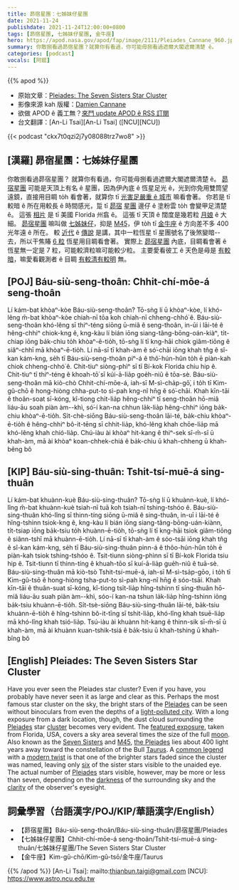 ```yaml
---
title: 昴宿星團：七姊妹仔星團
date: 2021-11-24
publishdate: 2021-11-24T12:00:00+0800
tags: [昴宿星團, 七姊妹仔星團, 金牛座]
hero: https://apod.nasa.gov/apod/fap/image/2111/Pleiades_Cannane_960.jpg
summary: 你敢捌看過昴宿星團？就算你有看過，你可能毋捌看過遮爾大閣遮爾清楚 ê。
categories: [podcast]
vocals: [阿錕]
---
```


{{% apod %}}

- 原始文章：[Pleiades: The Seven Sisters Star Cluster](https://apod.nasa.gov/apod/ap211124.html)
- 影像來源 kah 版權：[Damien Cannane](https://www.astrobin.com/users/Damien.Cannane/)
- 欲做 APOD ê 義工無？[來鬥 update APOD ê RSS 訂閱](https://asterisk.apod.com/viewtopic.php?f=28&t=42049)
- 台文翻譯：[An-Li Tsai][An-Li Tsai] ([NCU][NCU])

{{< podcast "ckx7t0qzi2j7y08088trz7wo8" >}}

## [漢羅] 昴宿星團：七姊妹仔星團
你敢捌看過昴宿星團？
就算你有看過，你可能毋捌看過遮爾大閣遮爾清楚 ê。
[昴宿星團][Pleiades 1] 可能是天頂上有名 ê 星團，因為伊內底 ê 恆星足光 ê，光到你免用雙筒望遠鏡，直接用目睭 to̍h 看會著，就算你 tī [光害足嚴重 ê 城市][light-polluted city] 嘛看會著。
你若是 tī 較暗 ê 所在用較長 ê 時間感光，踅 tī [昴宿][Pleiades 2] [星團][cluster] 邊仔 ê 塗粉雲 to̍h 會變甲足清楚 ê。
這張 [相片][featured exposure] 是 tī 美國 Florida 州翕 ê。
這張 tī 天頂 ê 闊度是幾若粒 [月娘][moon] ê 大細。
[昴宿星團][the Pleiades] 嘛叫做 [七姊妹仔][Seven Sisters]，抑是 [M45][M45]，伊 to̍h tī [金牛座][Taurus] ê 方向差不多 400 光年遠 ê 所在。
較 [近代][modern twist] ê [傳說][common legend] 是講，其中一粒恆星 tī 星團號名了後煞變暗--去，所以干焦賰 [6 粒][six] 恆星用目睭看會著。
實際上 [昴宿星團][Pleiades 3] 內底，目睭看會著 ê 恆星無一定是 7 粒，可能較濟粒嘛可能較少粒。
主要愛看彼工 ê 天色是毋是 [有較暗][darkness]，嘛愛看觀測者 ê 目睭 [有較清有較明][clarity] 無。


## [POJ] Báu-siù-seng-thoân: Chhit-chí-mōe-á seng-thoân
Lí kám-bat khòaⁿ-kòe Báu-siù-seng-thoân?
Tō-sǹg lí ū khòaⁿ-kòe, lí khó-lêng m̄-bat khòaⁿ-kòe chiah-nī tōa koh chiah-nī chheng-chhó͘ ê.
Báu-siù-seng-thoân khó-lêng sī thiⁿ-téng siōng ū-miâ ê seng-thoân, in-ūi i lāi-té ê hêng-chhiⁿ chiok-kng ê, kng-kàu lí bián iōng siang-tâng-bōng-oán-kiàⁿ, ti̍t-chiap iōng ba̍k-chiu to̍h khòaⁿ-ē-tio̍h, tō-sǹg lí tī kng-hāi chiok giâm-tiōng ê siâⁿ-chhī mā khòaⁿ-ē-tio̍h.
Lí nā-sī tī khah-àm ê só͘-chāi iōng khah tn̂g ê sî-kan kám-kng, se̍h tī Báu-siù-seng-thoân piⁿ-á ê thô͘-hún-hûn to̍h ē piàn-kah chiok chheng-chhó͘ ê.
Chit-tiuⁿ siòng-phìⁿ sī tī Bí-kok Florida chiu hip ê.
Chit-tiuⁿ tī thiⁿ-téng ê khoah-tō͘ sī kúi-ā-lia̍p goe̍h-niû ê tōa-sè.
Báu-siù-seng-thoân mā kiò-chò Chhit-chí-mōe-á, iah-sī M-sì-cha̍p-gō͘, i to̍h tī Kim-gû-chō ê hong-hiòng chha-put-to sì-pah kng-nî hn̄g ê só͘-chāi.
Khah kīn-tāi ê thoân-soat sī-kóng, kî-tiong chi̍t-lia̍p hêng-chhiⁿ tī seng-thoân hō-miâ liáu-āu soah piàn àm--khì, só͘-í kan-na chhun la̍k-lia̍p hêng-chhiⁿ iōng ba̍k-chiu khòaⁿ-ē-tio̍h.
Si̍t-chè-siōng Báu-siù-seng-thoân lāi-té, ba̍k-chiu khòaⁿ-ē-tio̍h ê hêng-chhiⁿ bô-it-tēng sī chhit-lia̍p, khó-lêng khah chōe-lia̍p mā khó-lêng khah chió-lia̍p.
Chú-iàu ài khòaⁿ hit-kang ê thiⁿ-sek sī-m̄-sī ū khah-àm, mā ài khòaⁿ koan-chhek-chiá ê ba̍k-chiu ū khah-chheng ū khah-bêng bô

## [KIP] Báu-siù-sing-thuân: Tshit-tsí-muē-á sing-thuân
Lí kám-bat khuànn-kuè Báu-siù-sing-thuân?
Tō-sǹg lí ū khuànn-kuè, lí khó-lîng m̄-bat khuànn-kuè tsiah-nī tuā koh tsiah-nī tshing-tshóo ê.
Báu-siù-sing-thuân khó-lîng sī thinn-tíng siōng ū-miâ ê sing-thuân, in-uī i lāi-té ê hîng-tshinn tsiok-kng ê, kng-kàu lí bián iōng siang-tâng-bōng-uán-kiànn, ti̍t-tsiap iōng ba̍k-tsiu to̍h khuànn-ē-tio̍h, tō-sǹg lí tī kng-hāi tsiok giâm-tiōng ê siânn-tshī mā khuànn-ē-tio̍h.
Lí nā-sī tī khah-àm ê sóo-tsāi iōng khah tn̂g ê sî-kan kám-kng, se̍h tī Báu-siù-sing-thuân pinn-á ê thôo-hún-hûn to̍h ē piàn-kah tsiok tshing-tshóo ê.
Tsit-tiunn siòng-phìnn sī tī Bí-kok Florida tsiu hip ê.
Tsit-tiunn tī thinn-tíng ê khuah-tōo sī kuí-ā-lia̍p gue̍h-niû ê tuā-sè.
Báu-siù-sing-thuân mā kiò-tsò Tshit-tsí-muē-á, iah-sī M-sì-tsa̍p-gōo, i to̍h tī Kim-gû-tsō ê hong-hiòng tsha-put-to sì-pah kng-nî hn̄g ê sóo-tsāi.
Khah kīn-tāi ê thuân-suat sī-kóng, kî-tiong tsi̍t-lia̍p hîng-tshinn tī sing-thuân hō-miâ liáu-āu suah piàn àm--khì, sóo-í kan-na tshun la̍k-lia̍p hîng-tshinn iōng ba̍k-tsiu khuànn-ē-tio̍h.
Si̍t-tsè-siōng Báu-siù-sing-thuân lāi-té, ba̍k-tsiu khuànn-ē-tio̍h ê hîng-tshinn bô-it-tīng sī tshit-lia̍p, khó-lîng khah tsuē-lia̍p mā khó-lîng khah tsió-lia̍p.
Tsú-iàu ài khuànn hit-kang ê thinn-sik sī-m̄-sī ū khah-àm, mā ài khuànn kuan-tshik-tsiá ê ba̍k-tsiu ū khah-tshing ū khah-bîng bô

## [English] Pleiades: The Seven Sisters Star Cluster
Have you ever seen the Pleiades star cluster?
Even if you have, you probably have never seen it as large and clear as this.
Perhaps the most famous star cluster on the sky, the bright stars of the [Pleiades][Pleiades 1] can be seen without binoculars from even the depths of a [light-polluted city][light-polluted city].
With a long exposure from a dark location, though, the dust cloud surrounding the [Pleiades][Pleiades 2] star [cluster][cluster] becomes very evident.
The [featured exposure][featured exposure], taken from Florida, USA, covers a sky area several times the size of the full [moon][moon].
Also known as the [Seven Sisters][Seven Sisters] and [M45][M45], [the Pleiades][the Pleiades] lies about 400 light years away toward the constellation of the Bull [Taurus][Taurus].
A [common legend][common legend] with a [modern twist][modern twist] is that one of the brighter stars faded since the cluster was named, leaving only [six][six] of the sister stars visible to the unaided eye.
The actual number of [Pleiades][Pleiades 3] stars visible, however, may be more or less than seven, depending on the [darkness][darkness] of the surrounding sky and the [clarity][clarity] of the observer's eyesight.



## 詞彙學習（台語漢字/POJ/KIP/華語漢字/English）
- 【昴宿星團】Báu-siù-seng-thoân/Báu-siù-sing-thuân/昴宿星團/Pleiades
- 【七姊妹仔星團】Chhit-chí-mōe-á seng-thoân/Tshit-tsí-muē-á sing-thuân/七姊妹仔星團/The Seven Sisters Star Cluster
- 【金牛座】Kim-gû-chō/Kim-gû-tsō/金牛座/Taurus


{{% /apod %}}
[An-Li Tsai]: mailto:thianbun.taigi@gmail.com
[NCU]: https://www.astro.ncu.edu.tw

[copyright]: https://apod.nasa.gov/apod/fap/lib/about_apod.html#srapply

[Pleiades 1]:https://en.wikipedia.org/wiki/Pleiades
[light-polluted city]:https://apod.nasa.gov/apod/ap200408.html
[Pleiades 2]:https://apod.nasa.gov/apod/ap091205.html
[cluster]:http://asterisk.apod.com/viewtopic.php?f=24&t=18009
[featured exposure]:https://www.astrobin.com/wlwl01/H/
[moon]:https://solarsystem.nasa.gov/moons/earths-moon/overview/
[Seven Sisters]:http://www.naic.edu/~gibson/pleiades/pleiades_myth.html
[M45]:https://apod.nasa.gov/apod/ap131122.html
[the Pleiades]:https://www.skyandtelescope.com/astronomy-news/observing-news/many-pleiades-can-see10222014/
[Taurus]:https://en.wikipedia.org/wiki/Taurus_(constellation)
[common legend]:http://arxiv.org/ftp/arxiv/papers/0810/0810.1592.pdf
[modern twist]:http://kencroswell.com/GD50.html
[six]:https://i.pinimg.com/originals/a9/b3/21/a9b321789591e2839c773669a5aa03bd.jpg
[Pleiades 3]:http://www.youtube.com/watch?v=p6prI0Zfw80
[darkness]:https://apod.nasa.gov/apod/ap010827.html
[clarity]:http://en.wikipedia.org/wiki/File:Snellen_chart.svg
